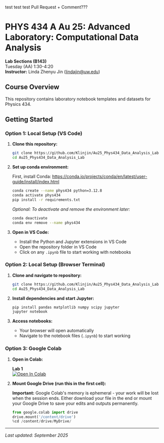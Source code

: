 test test test
Pull Request + Comment???
# PHYS 434 A Au 25: Advanced Laboratory: Computational Data Analysis

**Lab Sections (B143)**  
Tuesday (AA) 1:30-4:20  
**Instructor:** Linda Zhenyu Jin (<lindajin@uw.edu>)

## Course Overview

This repository contains laboratory notebook templates and datasets for Physics 434.

## Getting Started

### Option 1: Local Setup (VS Code)

1. **Clone this repository:**
   ```bash
   git clone https://github.com/Klinjin/Au25_Phys434_Data_Analysis_Lab.git
   cd Au25_Phys434_Data_Analysis_Lab
   ```

2. **Set up conda environment:**
   
   First, install Conda: https://conda.io/projects/conda/en/latest/user-guide/install/index.html

   ```bash
   conda create --name phys434 python=3.12.8
   conda activate phys434
   pip install -r requirements.txt
   ```
   
   *Optional: To deactivate and remove the environment later:*
   ```bash
   conda deactivate
   conda env remove --name phys434
   ```

3. **Open in VS Code:**
   - Install the Python and Jupyter extensions in VS Code
   - Open the repository folder in VS Code
   - Click on any `.ipynb` file to start working with notebooks

### Option 2: Local Setup (Browser Terminal)

1. **Clone and navigate to repository:**
   ```bash
   git clone https://github.com/Klinjin/Au25_Phys434_Data_Analysis_Lab.git
   cd Au25_Phys434_Data_Analysis_Lab
   ```

2. **Install dependencies and start Jupyter:**
   ```bash
   pip install pandas matplotlib numpy scipy jupyter
   jupyter notebook
   ```

3. **Access notebooks:**
   - Your browser will open automatically
   - Navigate to the notebook files (`.ipynb`) to start working

### Option 3: Google Colab

1. **Open in Colab:**
   
   **Lab 1**  
   [![Open In Colab](https://colab.research.google.com/assets/colab-badge.svg)](https://colab.research.google.com/github/Klinjin/Au25_Phys434_Data_Analysis_Lab/blob/main/lab_1_template.ipynb)

2. **Mount Google Drive (run this in the first cell):**
   
   **Important:** Google Colab's memory is ephemeral - your work will be lost when the session ends. Either download your file in the end or mount your Google Drive to save your edits and outputs permanently.
   
   ```python
   from google.colab import drive
   drive.mount('/content/drive')
   %cd /content/drive/MyDrive/
   ```

---

*Last updated: September 2025*
